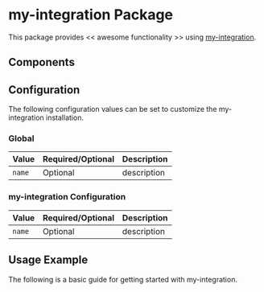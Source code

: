 # my-integration Package

This package provides << awesome functionality >> using [my-integration](https://INFO_NEEDED).

## Components

## Configuration

The following configuration values can be set to customize the my-integration installation.

### Global

| Value | Required/Optional | Description |
|-------|-------------------|-------------|
| `name` | Optional | description |

### my-integration Configuration

| Value | Required/Optional | Description |
|-------|-------------------|-------------|
| `name` | Optional | description |

## Usage Example

The following is a basic guide for getting started with my-integration.

